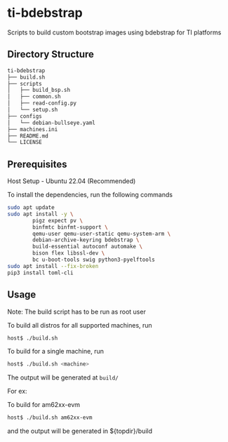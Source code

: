 # ti-bdebstrap

Scripts to build custom bootstrap images using bdebstrap for TI platforms

## Directory Structure

```bash
ti-bdebstrap
├── build.sh
├── scripts
│   ├── build_bsp.sh
│   ├── common.sh
│   ├── read-config.py
│   └── setup.sh
├── configs
│   └── debian-bullseye.yaml
├── machines.ini
├── README.md
└── LICENSE
```

## Prerequisites

Host Setup - Ubuntu 22.04 (Recommended)

To install the dependencies, run the following commands

```bash
sudo apt update
sudo apt install -y \
        pigz expect pv \
        binfmtc binfmt-support \
        qemu-user qemu-user-static qemu-system-arm \
        debian-archive-keyring bdebstrap \
        build-essential autoconf automake \
        bison flex libssl-dev \
        bc u-boot-tools swig python3-pyelftools
sudo apt install --fix-broken
pip3 install toml-cli
```

## Usage

Note: The build script has to be run as root user

To build all distros for all supported machines, run

```bash
host$ ./build.sh
```

To build for a single machine, run

```bash
host$ ./build.sh <machine>
```

The output will be generated at `build/`

For ex:

To build for am62xx-evm

```bash
host$ ./build.sh am62xx-evm

```

and the output will be generated in ${topdir}/build

